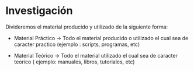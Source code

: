 # Investigación

Divideremos el material producido y utilizado de la siguiente forma:

* Material Práctico -> Todo el material producido o utilizado el cual sea de caracter practico (ejemplo : scripts, programas, etc)

* Material Teórico -> Todo el material utilizado el cual sea de caracter teorico ( ejemplo: manuales, libros, tutoriales, etc)
